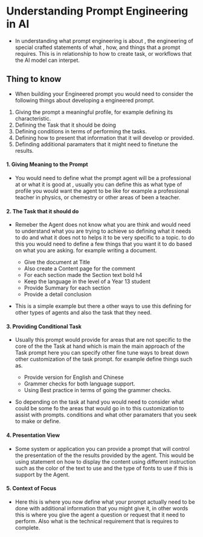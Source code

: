 

# Understanding Prompt Engineering in AI 

- In understanding what prompt engineering is about , the engineering of special crafted statements of what , how, and things that a prompt requires. This is in relationship to how to create task, or workflows that the AI model can interpet.


## Thing to know 
- When building your Engineered prompt you would need to consider the following things about developing a engineered prompt. 
 
 1. Giving the prompt a meaningful profile, for example defining its characteristic. 
 2. Defining the Task that it should be doing 
 3. Defining conditions in terms of performing the tasks.
 4. Defining how to present that information that it will develop or provided. 
 5. Definding additional paramaters that it might need to finetune the results.  

#### 1. Giving Meaning to the Prompt 
- You would need to define what the prompt agent will be a professional at or what it is good at , usually you can define this as what type of profile you would want the agent to be like for example a professional teacher in physics, or chemestry or other areas of been a teacher. 


#### 2. The Task that it should do
- Remeber the Agent does not know what you are think and would need to understand what you are trying to achieve so defining what it needs to do and what it does not to helps it to be very specific to a topic. to do this you would need to define a few things that you want it to do based on what you are asking. for example writing a document. 

	- Give the document at Title 
	- Also create a Content page for the comment 
	- For each section made the Section text bold h4
	- Keep the language in the level of a Year 13 student
	- Provide Summary for each section
	- Provide a detail conclusion

- This is a simple example but there a other ways to use this defining for other types of agents and also the task that they need. 

#### 3. Providing Conditional Task 

- Usually this prompt would provide for areas that are not specific to the core of the the Task at hand which is main the main approach of the Task prompt here you can specify other fine tune ways to breat down other customization of the task prompt. for example define things such as. 

     - Provide version for English and Chinese 
     - Grammer checks for both language support. 
     - Using Best practice in terms of going the grammer checks. 

- So depending on the task at hand you would need to consider what could be some fo the areas that would go in to this customization to assist with prompts. conditions and what other paramaters that you seek to make or define. 

#### 4. Presentation View 

- Some system or application you can provide a prompt that will control the presentation of the the results provided by the agent. This would be using statement on how to display the content using different instruction such as the color of the text to use and the type of fonts to use if this is support by the Agent. 

#### 5. Context of Focus 

- Here this is where you now define what your prompt actually need to be done with additional information that you might give it, in other words this is where you give the agent a question or request that it need to perform. Also what is the technical requirement that is requires to complete. 

